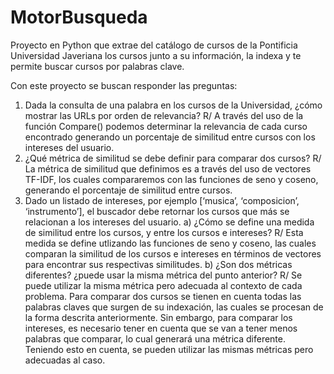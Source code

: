 # MotorBusqueda
Proyecto en Python que extrae del catálogo de cursos de la Pontificia Universidad Javeriana los cursos junto a su información, la indexa y te permite buscar cursos por palabras clave.

Con este proyecto se buscan responder las preguntas:
1. Dada la consulta de una palabra en los cursos de la Universidad, ¿cómo mostrar las URLs
por orden de relevancia?
   R/ A través del uso de la función Compare() podemos determinar la relevancia de cada curso encontrado generando un porcentaje de similitud entre cursos con los intereses del usuario.
2. ¿Qué métrica de similitud se debe definir para comparar dos cursos?
   R/ La métrica de similitud que definimos es a través del uso de vectores TF-IDF, los cuales compararemos con las funciones de seno y coseno, generando el porcentaje de similitud entre cursos.
4. Dado un listado de intereses, por ejemplo [‘musica’, ‘composicion’, ‘instrumento’], el
buscador debe retornar los cursos que más se relacionan a los intereses del usuario.
   a) ¿Cómo se define una medida de similitud entre los cursos, y entre los cursos e intereses?
      R/ Esta medida se define utlizando las funciones de seno y coseno, las cuales comparan la similitud de los cursos e intereses en términos de vectores para encontrar sus respectivas similitudes. 
   b) ¿Son dos métricas diferentes? ¿puede usar la misma métrica del punto anterior?
      R/ Se puede utilizar la misma métrica pero adecuada al contexto de cada problema. Para comparar dos cursos se tienen en cuenta todas las palabras claves que surgen de su indexación, las cuales se procesan de la forma descrita anteriormente. Sin embargo, para comparar los intereses, es necesario tener en cuenta que se van a tener menos palabras que comparar, lo cual generará una métrica diferente. Teniendo esto en cuenta, se pueden utilizar las mismas métricas pero adecuadas al caso.
